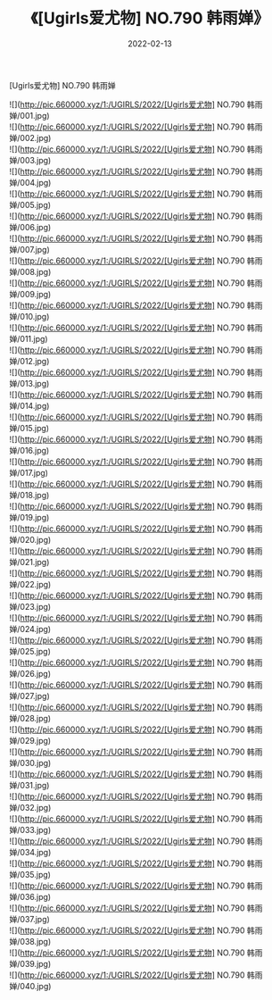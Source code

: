 ﻿---
layout: post
title:  《[Ugirls爱尤物] NO.790 韩雨婵》
date:   2022-02-13
img: http://pic.660000.xyz/1:/UGIRLS/2022/[Ugirls爱尤物] NO.790 韩雨婵/000.jpg
categories: [美女, 清纯, 唯美]
---

[Ugirls爱尤物] NO.790 韩雨婵

 ![](http://pic.660000.xyz/1:/UGIRLS/2022/[Ugirls爱尤物] NO.790 韩雨婵/001.jpg) <br>![](http://pic.660000.xyz/1:/UGIRLS/2022/[Ugirls爱尤物] NO.790 韩雨婵/002.jpg) <br>![](http://pic.660000.xyz/1:/UGIRLS/2022/[Ugirls爱尤物] NO.790 韩雨婵/003.jpg) <br>![](http://pic.660000.xyz/1:/UGIRLS/2022/[Ugirls爱尤物] NO.790 韩雨婵/004.jpg) <br>![](http://pic.660000.xyz/1:/UGIRLS/2022/[Ugirls爱尤物] NO.790 韩雨婵/005.jpg) <br>![](http://pic.660000.xyz/1:/UGIRLS/2022/[Ugirls爱尤物] NO.790 韩雨婵/006.jpg) <br>![](http://pic.660000.xyz/1:/UGIRLS/2022/[Ugirls爱尤物] NO.790 韩雨婵/007.jpg) <br>![](http://pic.660000.xyz/1:/UGIRLS/2022/[Ugirls爱尤物] NO.790 韩雨婵/008.jpg) <br>![](http://pic.660000.xyz/1:/UGIRLS/2022/[Ugirls爱尤物] NO.790 韩雨婵/009.jpg) <br>![](http://pic.660000.xyz/1:/UGIRLS/2022/[Ugirls爱尤物] NO.790 韩雨婵/010.jpg) <br>![](http://pic.660000.xyz/1:/UGIRLS/2022/[Ugirls爱尤物] NO.790 韩雨婵/011.jpg) <br>![](http://pic.660000.xyz/1:/UGIRLS/2022/[Ugirls爱尤物] NO.790 韩雨婵/012.jpg) <br>![](http://pic.660000.xyz/1:/UGIRLS/2022/[Ugirls爱尤物] NO.790 韩雨婵/013.jpg) <br>![](http://pic.660000.xyz/1:/UGIRLS/2022/[Ugirls爱尤物] NO.790 韩雨婵/014.jpg) <br>![](http://pic.660000.xyz/1:/UGIRLS/2022/[Ugirls爱尤物] NO.790 韩雨婵/015.jpg) <br>![](http://pic.660000.xyz/1:/UGIRLS/2022/[Ugirls爱尤物] NO.790 韩雨婵/016.jpg) <br>![](http://pic.660000.xyz/1:/UGIRLS/2022/[Ugirls爱尤物] NO.790 韩雨婵/017.jpg) <br>![](http://pic.660000.xyz/1:/UGIRLS/2022/[Ugirls爱尤物] NO.790 韩雨婵/018.jpg) <br>![](http://pic.660000.xyz/1:/UGIRLS/2022/[Ugirls爱尤物] NO.790 韩雨婵/019.jpg) <br>![](http://pic.660000.xyz/1:/UGIRLS/2022/[Ugirls爱尤物] NO.790 韩雨婵/020.jpg) <br>![](http://pic.660000.xyz/1:/UGIRLS/2022/[Ugirls爱尤物] NO.790 韩雨婵/021.jpg) <br>![](http://pic.660000.xyz/1:/UGIRLS/2022/[Ugirls爱尤物] NO.790 韩雨婵/022.jpg) <br>![](http://pic.660000.xyz/1:/UGIRLS/2022/[Ugirls爱尤物] NO.790 韩雨婵/023.jpg) <br>![](http://pic.660000.xyz/1:/UGIRLS/2022/[Ugirls爱尤物] NO.790 韩雨婵/024.jpg) <br>![](http://pic.660000.xyz/1:/UGIRLS/2022/[Ugirls爱尤物] NO.790 韩雨婵/025.jpg) <br>![](http://pic.660000.xyz/1:/UGIRLS/2022/[Ugirls爱尤物] NO.790 韩雨婵/026.jpg) <br>![](http://pic.660000.xyz/1:/UGIRLS/2022/[Ugirls爱尤物] NO.790 韩雨婵/027.jpg) <br>![](http://pic.660000.xyz/1:/UGIRLS/2022/[Ugirls爱尤物] NO.790 韩雨婵/028.jpg) <br>![](http://pic.660000.xyz/1:/UGIRLS/2022/[Ugirls爱尤物] NO.790 韩雨婵/029.jpg) <br>![](http://pic.660000.xyz/1:/UGIRLS/2022/[Ugirls爱尤物] NO.790 韩雨婵/030.jpg) <br>![](http://pic.660000.xyz/1:/UGIRLS/2022/[Ugirls爱尤物] NO.790 韩雨婵/031.jpg) <br>![](http://pic.660000.xyz/1:/UGIRLS/2022/[Ugirls爱尤物] NO.790 韩雨婵/032.jpg) <br>![](http://pic.660000.xyz/1:/UGIRLS/2022/[Ugirls爱尤物] NO.790 韩雨婵/033.jpg) <br>![](http://pic.660000.xyz/1:/UGIRLS/2022/[Ugirls爱尤物] NO.790 韩雨婵/034.jpg) <br>![](http://pic.660000.xyz/1:/UGIRLS/2022/[Ugirls爱尤物] NO.790 韩雨婵/035.jpg) <br>![](http://pic.660000.xyz/1:/UGIRLS/2022/[Ugirls爱尤物] NO.790 韩雨婵/036.jpg) <br>![](http://pic.660000.xyz/1:/UGIRLS/2022/[Ugirls爱尤物] NO.790 韩雨婵/037.jpg) <br>![](http://pic.660000.xyz/1:/UGIRLS/2022/[Ugirls爱尤物] NO.790 韩雨婵/038.jpg) <br>![](http://pic.660000.xyz/1:/UGIRLS/2022/[Ugirls爱尤物] NO.790 韩雨婵/039.jpg) <br>![](http://pic.660000.xyz/1:/UGIRLS/2022/[Ugirls爱尤物] NO.790 韩雨婵/040.jpg) <br>